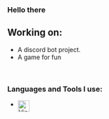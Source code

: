 ### Hello there

## Working on:
- A discord bot project.
- A game for fun

<br />

### Languages and Tools I use:
- <img align="left" alt="Visual Studio Code" width="26px" src="https://upload.wikimedia.org/wikipedia/commons/thumb/9/9a/Visual_Studio_Code_1.35_icon.svg/1200px-Visual_Studio_Code_1.35_icon.svg.png">